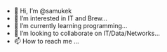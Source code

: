 - 👋 Hi, I’m @samukek
- 👀 I’m interested in IT and Brew...
- 🌱 I’m currently learning programming...
- 💞️ I’m looking to collaborate on IT/Data/Networks...
- 📫 How to reach me ...

<!---
samukek/samukek is a ✨ special ✨ repository because its `README.md` (this file) appears on your GitHub profile.
You can click the Preview link to take a look at your changes.
--->
